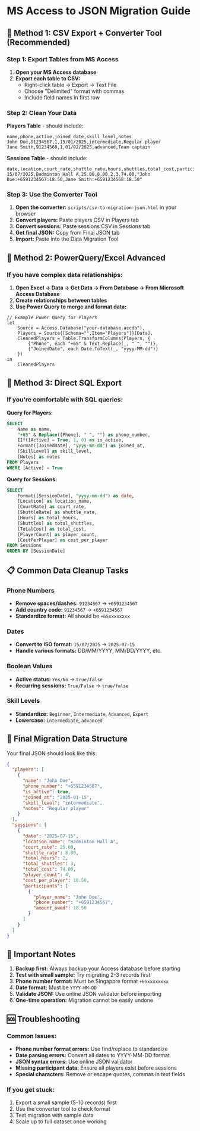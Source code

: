 # MS Access to JSON Migration Guide

## 🔄 Method 1: CSV Export + Converter Tool (Recommended)

### Step 1: Export Tables from MS Access

1. **Open your MS Access database**
2. **Export each table to CSV:**
   - Right-click table → Export → Text File
   - Choose "Delimited" format with commas
   - Include field names in first row

### Step 2: Clean Your Data

**Players Table** - should include:
```
name,phone,active,joined_date,skill_level,notes
John Doe,91234567,1,15/01/2025,intermediate,Regular player
Jane Smith,91234568,1,01/02/2025,advanced,Team captain
```

**Sessions Table** - should include:
```
date,location,court_rate,shuttle_rate,hours,shuttles,total_cost,participants
15/07/2025,Badminton Hall A,25.00,8.00,2,3,74.00,"John Doe:+6591234567:18.50,Jane Smith:+6591234568:18.50"
```

### Step 3: Use the Converter Tool

1. **Open the converter:** `scripts/csv-to-migration-json.html` in your browser
2. **Convert players:** Paste players CSV in Players tab
3. **Convert sessions:** Paste sessions CSV in Sessions tab  
4. **Get final JSON:** Copy from Final JSON tab
5. **Import:** Paste into the Data Migration Tool

## 🔄 Method 2: PowerQuery/Excel Advanced

### If you have complex data relationships:

1. **Open Excel → Data → Get Data → From Database → From Microsoft Access Database**
2. **Create relationships between tables**
3. **Use Power Query to merge and format data:**

```powerquery
// Example Power Query for Players
let
    Source = Access.Database("your-database.accdb"),
    Players = Source{[Schema="",Item="Players"]}[Data],
    CleanedPlayers = Table.TransformColumns(Players, {
        {"Phone", each "+65" & Text.Replace(_, " ", "")},
        {"JoinedDate", each Date.ToText(_, "yyyy-MM-dd")}
    })
in
    CleanedPlayers
```

## 🔄 Method 3: Direct SQL Export

### If you're comfortable with SQL queries:

**Query for Players:**
```sql
SELECT 
    Name as name,
    "+65" & Replace([Phone], " ", "") as phone_number,
    IIf([Active] = True, 1, 0) as is_active,
    Format([JoinedDate], "yyyy-mm-dd") as joined_at,
    [SkillLevel] as skill_level,
    [Notes] as notes
FROM Players
WHERE [Active] = True
```

**Query for Sessions:**
```sql
SELECT 
    Format([SessionDate], "yyyy-mm-dd") as date,
    [Location] as location_name,
    [CourtRate] as court_rate,
    [ShuttleRate] as shuttle_rate,
    [Hours] as total_hours,
    [Shuttles] as total_shuttles,
    [TotalCost] as total_cost,
    [PlayerCount] as player_count,
    [CostPerPlayer] as cost_per_player
FROM Sessions
ORDER BY [SessionDate]
```

## 📋 Common Data Cleanup Tasks

### Phone Numbers
- **Remove spaces/dashes:** `91234567` → `+6591234567`
- **Add country code:** `91234567` → `+6591234567`
- **Standardize format:** All should be `+65xxxxxxxx`

### Dates
- **Convert to ISO format:** `15/07/2025` → `2025-07-15`
- **Handle various formats:** DD/MM/YYYY, MM/DD/YYYY, etc.

### Boolean Values
- **Active status:** `Yes/No` → `true/false`
- **Recurring sessions:** `True/False` → `true/false`

### Skill Levels
- **Standardize:** `Beginner`, `Intermediate`, `Advanced`, `Expert`
- **Lowercase:** `intermediate`, `advanced`

## 🎯 Final Migration Data Structure

Your final JSON should look like this:

```json
{
  "players": [
    {
      "name": "John Doe",
      "phone_number": "+6591234567",
      "is_active": true,
      "joined_at": "2025-01-15",
      "skill_level": "intermediate",
      "notes": "Regular player"
    }
  ],
  "sessions": [
    {
      "date": "2025-07-15",
      "location_name": "Badminton Hall A",
      "court_rate": 25.00,
      "shuttle_rate": 8.00,
      "total_hours": 2,
      "total_shuttles": 3,
      "total_cost": 74.00,
      "player_count": 4,
      "cost_per_player": 18.50,
      "participants": [
        {
          "player_name": "John Doe",
          "phone_number": "+6591234567",
          "amount_owed": 18.50
        }
      ]
    }
  ]
}
```

## 🚨 Important Notes

1. **Backup first:** Always backup your Access database before starting
2. **Test with small sample:** Try migrating 2-3 records first
3. **Phone number format:** Must be Singapore format `+65xxxxxxxx`
4. **Date format:** Must be `YYYY-MM-DD`
5. **Validate JSON:** Use online JSON validator before importing
6. **One-time operation:** Migration cannot be easily undone

## 🆘 Troubleshooting

### Common Issues:
- **Phone number format errors:** Use find/replace to standardize
- **Date parsing errors:** Convert all dates to YYYY-MM-DD format
- **JSON syntax errors:** Use online JSON validator
- **Missing participant data:** Ensure all players exist before sessions
- **Special characters:** Remove or escape quotes, commas in text fields

### If you get stuck:
1. Export a small sample (5-10 records) first
2. Use the converter tool to check format
3. Test migration with sample data
4. Scale up to full dataset once working
